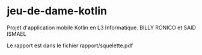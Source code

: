 # jeu-de-dame-kotlin
Projet d'application mobile Kotlin en L3 Informatique. BILLY RONICO et SAID ISMAEL

Le rapport est dans le fichier rapport/squelette.pdf
